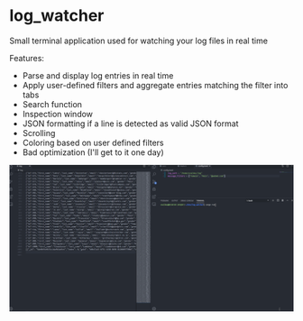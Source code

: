 # log_watcher

Small terminal application used for watching your log files in real time

Features:
- Parse and display log entries in real time
- Apply user-defined filters and aggregate entries matching the filter into tabs
- Search function
- Inspection window
- JSON formatting if a line is detected as valid JSON format
- Scrolling
- Coloring based on user defined filters
- Bad optimization (I'll get to it one day)

![LogWatcher demo](demo.gif)
